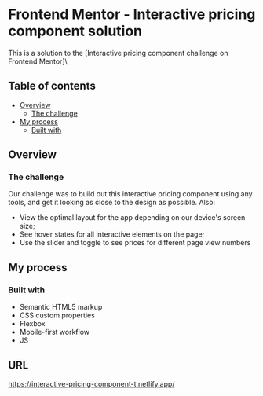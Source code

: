 # Frontend Mentor - Interactive pricing component solution

This is a solution to the [Interactive pricing component challenge on Frontend Mentor]\

## Table of contents

- [Overview](#overview)
  - [The challenge](#the-challenge)
- [My process](#my-process)
  - [Built with](#built-with)

## Overview

### The challenge

Our challenge was to build out this interactive pricing component using any tools, and get it looking as close to the design as possible. Also:

- View the optimal layout for the app depending on our device's screen size;
- See hover states for all interactive elements on the page;
- Use the slider and toggle to see prices for different page view numbers

## My process

### Built with

- Semantic HTML5 markup
- CSS custom properties
- Flexbox
- Mobile-first workflow
- JS

## URL

https://interactive-pricing-component-t.netlify.app/
